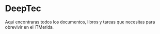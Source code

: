 # DeepTec
Aqui encontraras todos los documentos, libros y tareas que necesitas para obrevivir en el ITMerida.
